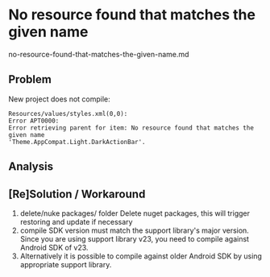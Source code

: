 # No resource found that matches the given name 

no-resource-found-that-matches-the-given-name.md

## Problem

New project does not compile:

	Resources/values/styles.xml(0,0): 
	Error APT0000: 
	Error retrieving parent for item: No resource found that matches the given name 
	'Theme.AppCompat.Light.DarkActionBar'. 

## Analysis
	
## [Re]Solution / Workaround

1.	delete/nuke packages/ folder
	Delete nuget packages, this will trigger restoring and update if 
	necessary
2.	compile SDK version must match the support library's major version.
	Since you are using support library v23, you need to compile against 
	Android SDK of v23.
3.	Alternatively it is possible to compile against older Android SDK by
	using appropriate support library.
